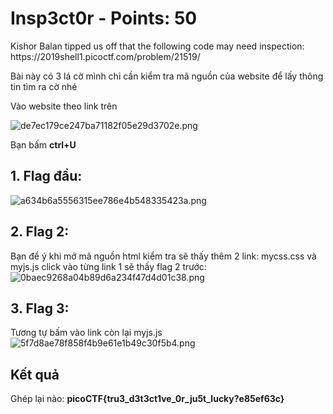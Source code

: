 <p><h1> Insp3ct0r - Points: 50</h1>
<p> Kishor Balan tipped us off that the following code may need inspection: <a>https://2019shell1.picoctf.com/problem/21519/</a>
<p> Bài này có 3 lá cờ mình chỉ cần kiểm tra mã nguồn của website để lấy thông tin tìm ra cờ nhé
<p>  Vào website theo link trên
<p> <img src="https://uphinh.vn/images/2020/12/25/de7ec179ce247ba71182f05e29d3702e.png" alt="de7ec179ce247ba71182f05e29d3702e.png">
<p> Bạn bấm <b>ctrl+U</b>
<h2> 1. Flag đầu:</h2>
<p> <img src="https://uphinh.vn/images/2020/12/25/a634b6a5556315ee786e4b548335423a.png" alt="a634b6a5556315ee786e4b548335423a.png" >
<h2> 2. Flag 2:</h2>
<p> Bạn để ý khi mở mã nguồn html kiểm tra sẽ  thấy thêm 2 link: mycss.css và myjs.js click vào từng link 1 sẽ thấy flag 2 trước:
<img src="https://uphinh.vn/images/2020/12/25/0baec9268a04b89d6a234f47d4d01c38.png" alt="0baec9268a04b89d6a234f47d4d01c38.png" border="0">
<h2> 3. Flag 3:</h2>
Tương tự bấm vào link còn lại myjs.js
<img src="https://uphinh.vn/images/2020/12/25/5f7d8ae78f858f4b9e61e1b49c30f5b4.png" alt="5f7d8ae78f858f4b9e61e1b49c30f5b4.png" border="0" >
<h2> Kết quả</h2>
<p>Ghép lại nào: <b>picoCTF{tru3_d3t3ct1ve_0r_ju5t_lucky?e85ef63c}
